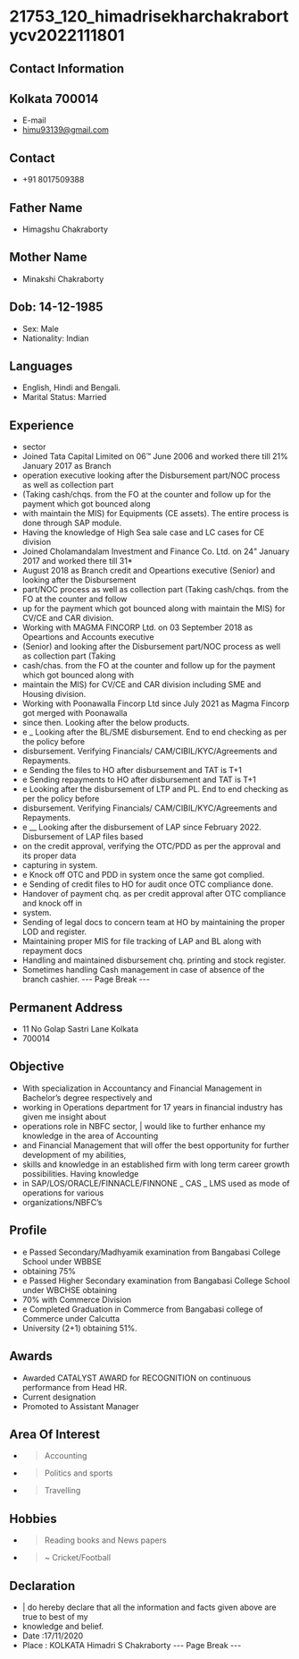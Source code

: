 # 21753_120_himadrisekharchakrabortycv2022111801

## Contact Information



## Kolkata 700014

* E-mail
* himu93139@gmail.com


## Contact

* +91 8017509388


## Father Name

* Himagshu Chakraborty


## Mother Name

* Minakshi Chakraborty


## Dob: 14-12-1985

* Sex: Male
* Nationality: Indian


## Languages

* English, Hindi and Bengali.
* Marital Status: Married


## Experience

* sector
* Joined Tata Capital Limited on 06™ June 2006 and worked there till 21% January 2017 as Branch
* operation executive looking after the Disbursement part/NOC process as well as collection part
* (Taking cash/chqs. from the FO at the counter and follow up for the payment which got bounced along
* with maintain the MIS) for Equipments (CE assets). The entire process is done through SAP module.
* Having the knowledge of High Sea sale case and LC cases for CE division
* Joined Cholamandalam Investment and Finance Co. Ltd. on 24" January 2017 and worked there till 31*
* August 2018 as Branch credit and Opeartions executive (Senior) and looking after the Disbursement
* part/NOC process as well as collection part (Taking cash/chqs. from the FO at the counter and follow
* up for the payment which got bounced along with maintain the MIS) for CV/CE and CAR division.
* Working with MAGMA FINCORP Ltd. on 03 September 2018 as Opeartions and Accounts executive
* (Senior) and looking after the Disbursement part/NOC process as well as collection part (Taking
* cash/chas. from the FO at the counter and follow up for the payment which got bounced along with
* maintain the MIS) for CV/CE and CAR division including SME and Housing division.
* Working with Poonawalla Fincorp Ltd since July 2021 as Magma Fincorp got merged with Poonawalla
* since then. Looking after the below products.
* e _ Looking after the BL/SME disbursement. End to end checking as per the policy before
* disbursement. Verifying Financials/ CAM/CIBIL/KYC/Agreements and Repayments.
* e Sending the files to HO after disbursement and TAT is T+1
* e Sending repayments to HO after disbursement and TAT is T+1
* e Looking after the disbursement of LTP and PL. End to end checking as per the policy before
* disbursement. Verifying Financials/ CAM/CIBIL/KYC/Agreements and Repayments.
* e __ Looking after the disbursement of LAP since February 2022. Disbursement of LAP files based
* on the credit approval, verifying the OTC/PDD as per the approval and its proper data
* capturing in system.
* e Knock off OTC and PDD in system once the same got complied.
* e Sending of credit files to HO for audit once OTC compliance done.
* Handover of payment chq. as per credit approval after OTC compliance and knock off in
* system.
* Sending of legal docs to concern team at HO by maintaining the proper LOD and register.
* Maintaining proper MIS for file tracking of LAP and BL along with repayment docs
* Handling and maintained disbursement chq. printing and stock register.
* Sometimes handling Cash management in case of absence of the branch cashier.
--- Page Break ---


## Permanent Address

* 11 No Golap Sastri Lane Kolkata
* 700014


## Objective

* With specialization in Accountancy and Financial Management in Bachelor’s degree respectively and
* working in Operations department for 17 years in financial industry has given me insight about
* operations role in NBFC sector, | would like to further enhance my knowledge in the area of Accounting
* and Financial Management that will offer the best opportunity for further development of my abilities,
* skills and knowledge in an established firm with long term career growth possibilities. Having knowledge
* in SAP/LOS/ORACLE/FINNACLE/FINNONE _ CAS _ LMS used as mode of operations for various
* organizations/NBFC’s


## Profile

* e Passed Secondary/Madhyamik examination from Bangabasi College School under WBBSE
* obtaining 75%
* e Passed Higher Secondary examination from Bangabasi College School under WBCHSE obtaining
* 70% with Commerce Division
* e Completed Graduation in Commerce from Bangabasi college of Commerce under Calcutta
* University (2+1) obtaining 51%.


## Awards

* Awarded CATALYST AWARD for RECOGNITION on continuous performance from Head HR.
* Current designation
* Promoted to Assistant Manager


## Area Of Interest

* > Accounting
* > Politics and sports
* > Travelling


## Hobbies

* > Reading books and News papers
* > ~ Cricket/Football


## Declaration

* | do hereby declare that all the information and facts given above are true to best of my
* knowledge and belief.
* Date :17/11/2020
* Place : KOLKATA Himadri S Chakraborty
--- Page Break ---

